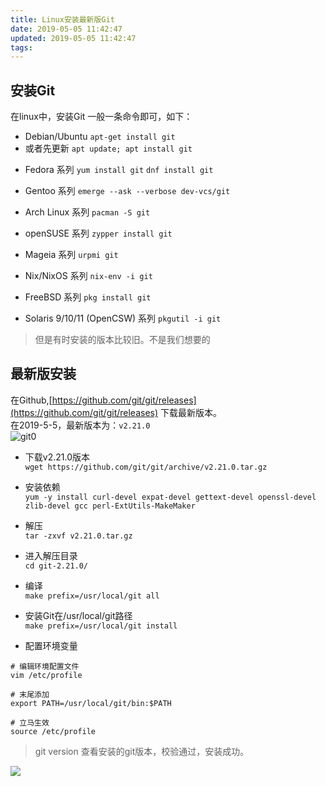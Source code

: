 ```yaml
---
title: Linux安装最新版Git
date: 2019-05-05 11:42:47
updated: 2019-05-05 11:42:47
tags:
---
```


## 安装Git
在linux中，安装Git 一般一条命令即可，如下：  

+ Debian/Ubuntu
`apt-get install git`
+ 或者先更新
`apt update; apt install git`

<!--more-->

+ Fedora 系列
`yum install git`
`dnf install git`

+ Gentoo 系列
`emerge --ask --verbose dev-vcs/git`

+ Arch Linux 系列
`pacman -S git`

+ openSUSE 系列
`zypper install git`

+ Mageia 系列
`urpmi git`

+ Nix/NixOS 系列
`nix-env -i git`

+ FreeBSD 系列
`pkg install git`

+ Solaris 9/10/11  (OpenCSW) 系列
`pkgutil -i git`


> 但是有时安装的版本比较旧。不是我们想要的  

## 最新版安装
在Github,[https://github.com/git/git/releases](https://github.com/git/git/releases) 下载最新版本。  
在2019-5-5，最新版本为：`v2.21.0`  
![git0](git0.png)

+ 下载v2.21.0版本  
`wget https://github.com/git/git/archive/v2.21.0.tar.gz`
+ 安装依赖  
`yum -y install curl-devel expat-devel gettext-devel openssl-devel zlib-devel gcc perl-ExtUtils-MakeMaker`
+ 解压  
`tar -zxvf v2.21.0.tar.gz`
+ 进入解压目录  
`cd git-2.21.0/`
+ 编译  
`make prefix=/usr/local/git all`
+ 安装Git在/usr/local/git路径  
`make prefix=/usr/local/git install`

+ 配置环境变量    

```
# 编辑环境配置文件
vim /etc/profile

# 末尾添加
export PATH=/usr/local/git/bin:$PATH

# 立马生效
source /etc/profile
```


> git version 查看安装的git版本，校验通过，安装成功。

![](git1.png)
